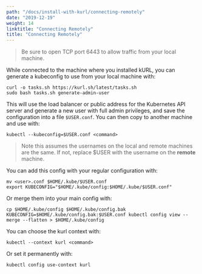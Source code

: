 ```yaml
---
path: "/docs/install-with-kurl/connecting-remotely"
date: "2019-12-19"
weight: 14
linktitle: "Connecting Remotely"
title: "Connecting Remotely"
---
```


> Be sure to open TCP port 6443 to allow traffic from your local machine.

While connected to the machine where you installed kURL, you can generate a kubeconfig to use from your local machine with:

```
curl -o tasks.sh https://kurl.sh/latest/tasks.sh
sudo bash tasks.sh generate-admin-user
```

This will use the load balancer or public address for the Kubernetes API server and generate a new user with full admin privileges, and save the configuration into a file `$USER.conf`.
You can then copy to another machine and use with:

```
kubectl --kubeconfig=$USER.conf <command>
```

> Note this assumes the usernames on the local and remote machines are the same.
If not, replace $USER with the username on the **remote** machine.

You can add this config with your regular configuration with:

```
mv <user>.conf $HOME/.kube/$USER.conf
export KUBECONFIG="$HOME/.kube/config:$HOME/.kube/$USER.conf"
```

Or merge them into your main config with:

```
cp $HOME/.kube/config $HOME/.kube/config.bak
KUBECONFIG=$HOME/.kube/config.bak:$USER.conf kubectl config view --merge --flatten > $HOME/.kube/config
```

You can choose the kurl context with:

```
kubectl --context kurl <command>
```

Or set it permanently with:

```
kubectl config use-context kurl
```
